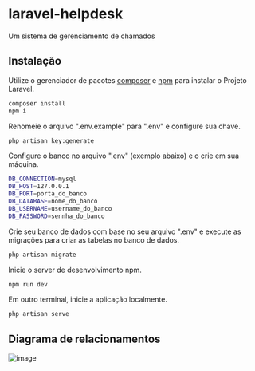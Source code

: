 # laravel-helpdesk
Um sistema de gerenciamento de chamados

## Instalação
Utilize o gerenciador de pacotes [composer](https://getcomposer.org/) e [npm](https://www.npmjs.com/) para instalar o Projeto Laravel.
```bash
composer install
npm i
```

Renomeie o arquivo ".env.example" para ".env" e configure sua chave.
```bash
php artisan key:generate
```
Configure o banco no arquivo ".env" (exemplo abaixo) e o crie em sua máquina.
```bash
DB_CONNECTION=mysql
DB_HOST=127.0.0.1
DB_PORT=porta_do_banco
DB_DATABASE=nome_do_banco
DB_USERNAME=username_do_banco
DB_PASSWORD=sennha_do_banco
```

Crie seu banco de dados com base no seu arquivo ".env" e execute as migrações para criar as tabelas no banco de dados.
```bash
php artisan migrate
```

Inicie o server de desenvolvimento npm.
```bash
npm run dev
```

Em outro terminal, inicie a aplicação localmente.
```bash
php artisan serve
```

 ## Diagrama de relacionamentos
 ![image](https://github.com/waguip/laravel-helpdesk/assets/51832038/b936349f-63dd-47f8-bfed-78e9d82a843b)
